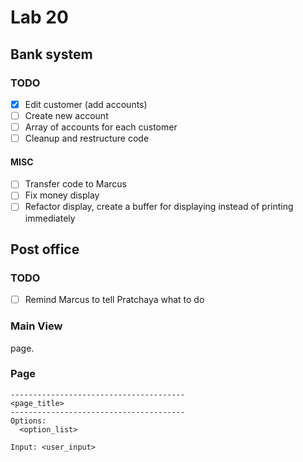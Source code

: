 # Lab 20

## Bank system

### TODO
  - [x] Edit customer (add accounts)
  - [ ] Create new account
  - [ ] Array of accounts for each customer
  - [ ] Cleanup and restructure code

#### MISC
  - [ ] Transfer code to Marcus
  - [ ] Fix money display
  - [ ] Refactor display, create a buffer for displaying instead of printing immediately

## Post office

### TODO
  - [ ] Remind Marcus to tell Pratchaya what to do

### Main View

page.

### Page

```
---------------------------------------
<page_title>
---------------------------------------
Options:
  <option_list>

Input: <user_input>
```

